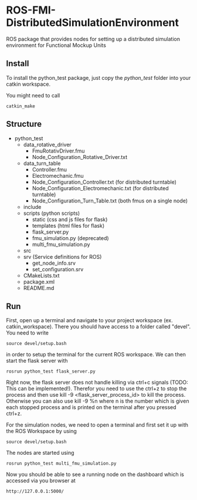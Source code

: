 # ROS-FMI-DistributedSimulationEnvironment
ROS package that provides nodes for setting up a distributed simulation environment for Functional Mockup Units


## Install

To install the python_test package, just copy the *python_test* folder into your catkin workspace.

You might need to call

```
catkin_make
```

## Structure
* python_test
    * data_rotative_driver
        * FmuRotativDriver.fmu
        * Node_Configuration_Rotative_Driver.txt
    * data_turn_table
        * Controller.fmu
        * Electromechanic.fmu
        * Node_Configuration_Controller.txt (for distributed turntable)
        * Node_Configuration_Electromechanic.txt (for distributed turntable)
        * Node_Configuration_Turn_Table.txt (both fmus on a single node)
    * include
    * scripts (python scripts)
        * static (css and js files for flask)
        * templates (html files for flask)
        * flask_server.py
        * fmu_simulation.py (deprecated)
        * multi_fmu_simulation.py 
    * src
    * srv (Service definitions for ROS)
        * get_node_info.srv
        * set_configuration.srv
    * CMakeLists.txt
    * package.xml
    * README.md

## Run


First, open up a terminal and navigate to your project workspace (ex. catkin_workspace). There you should have access to a folder called "devel". You need to write 

```
source devel/setup.bash
```

in order to setup the terminal for the current ROS workspace. We can then start the flask server with 

```
rosrun python_test flask_server.py
```

Right now, the flask server does not handle killing via ctrl+c signals (TODO: This can be implemented!). Therefor you need to use the ctrl+z to stop the process and then use kill -9 <flask_server_process_id> to kill the process. Otherwise you can also use kill -9 %n where n is the number which is given each stopped process and is printed on the terminal after you pressed ctrl+z.

For the simulation nodes, we need to open a terminal and first set it up with the ROS Workspace by using

```
source devel/setup.bash
```

The nodes are started using

```
rosrun python_test multi_fmu_simulation.py
```

Now you should be able to see a running node on the dashboard which is accessed via you browser at

```
http://127.0.0.1:5000/
```
